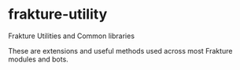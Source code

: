 frakture-utility
================

Frakture Utilities and Common libraries

These are extensions and useful methods used across most Frakture modules and bots.
